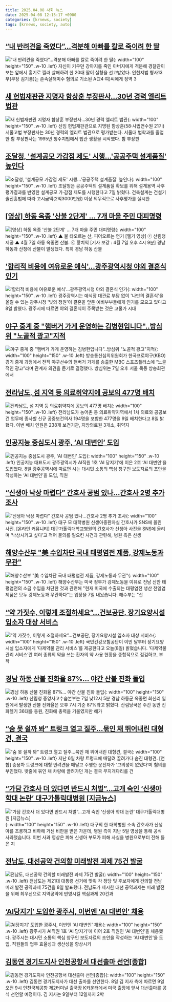 ```yaml
---
title: 2025.04.08 사회 뉴스
date: 2025-04-08 12:15:17 +0900
categories: [krnews, society]
tags: [krnews, society, auto]
---
```

## [“내 반려견을 죽였다”…격분해 아빠를 칼로 죽이려 한 딸](https://n.news.naver.com/mnews/article/081/0003531645)

![“내 반려견을 죽였다”…격분해 아빠를 칼로 죽이려 한 딸](https://mimgnews.pstatic.net/image/origin/081/2025/04/08/3531645.jpg?type=nf220_150){: width="100" height="150" .w-10 .left}
자신이 키우던 강아지를 죽인 아버지에게 격분해 경찰관이 보는 앞에서 흉기로 찔러 살해하려 한 20대 딸이 실형을 선고받았다. 인천지법 형사13부(부장 김기풍)는 존속살해미수 혐의로 기소된 A(24·여)씨에게 징역 3

## [새 헌법재판관 지명자 함상훈 부장판사…30년 경력 엘리트 법관](https://n.news.naver.com/mnews/article/008/0005177412)

![새 헌법재판관 지명자 함상훈 부장판사…30년 경력 엘리트 법관](https://mimgnews.pstatic.net/image/origin/008/2025/04/08/5177412.jpg?type=nf220_150){: width="100" height="150" .w-10 .left}
신임 헌법재판관으로 지명된 함상훈(58·사법연수원 21기) 서울고법 부장판사는 30년 경력의 엘리트 법관으로 평가받는다. 서울대 법학과를 졸업한 함 부장판사는 1995년 청주지법에서 법관 생활을 시작했다. 함 부장판

## [조달청, '설계공모 가감점 제도' 시행…'공공주택 설계품질' 높인다](https://n.news.naver.com/mnews/article/008/0005176854)

![조달청, '설계공모 가감점 제도' 시행…'공공주택 설계품질' 높인다](https://mimgnews.pstatic.net/image/origin/008/2025/04/07/5176854.jpg?type=nf220_150){: width="100" height="150" .w-10 .left}
조달청은 공공주택의 설계품질 확보를 위해 설계용역 사후 평가결과를 반영한 설계공모 가·감점 제도를 시행한다고 7일 밝혔다. 건축설계는 건설기술진흥법에 따라 고시금액(2억3000만원) 이상 의무적으로 사후평가를 실시한

## [[영상] 하동 옥종 '산불 2단계' ... 7개 마을 주민 대피명령](https://n.news.naver.com/mnews/article/047/0002468861)

![[영상] 하동 옥종 '산불 2단계' ... 7개 마을 주민 대피명령](https://mimgnews.pstatic.net/image/origin/047/2025/04/07/2468861.jpg?type=nf220_150){: width="100" height="150" .w-10 .left}
▲ 불 타오르는 산, 피어오르는 연기 [헬기 영상] ⓒ 산림청 제공 ▲ 4월 7일 하동 옥종면 산불. ⓒ 황치익 [기사 보강 : 4월 7일 오후 4시 9분] 경남 하동과 산청에 산불이 발생했다. 특히 경남 하동 산불

## ['합리적 비용에 여유로운 예식'...광주광역시청 야외 결혼식 인기](https://n.news.naver.com/mnews/article/014/0005332691)

!['합리적 비용에 여유로운 예식'...광주광역시청 야외 결혼식 인기](https://mimgnews.pstatic.net/image/origin/014/2025/04/08/5332691.jpg?type=nf220_150){: width="100" height="150" .w-10 .left}
광주광역시는 예식장 대관료 부담 없이 '나만의 결혼식'을 올릴 수 있는 광주시청 '빛의 정원'이 결혼을 앞둔 예비부부들에게 인기를 모으고 있다고 8일 밝혔다. 광주시에 따르면 야외 결혼식이 주목받는 것은 고물가 시대

## [야구 중계 중 "햄버거 가게 운영하는 김병현입니다"..방심위 "노골적 광고"지적](https://n.news.naver.com/mnews/article/014/0005332566)

![야구 중계 중 "햄버거 가게 운영하는 김병현입니다"..방심위 "노골적 광고"지적](https://mimgnews.pstatic.net/image/origin/014/2025/04/08/5332566.jpg?type=nf220_150){: width="100" height="150" .w-10 .left}
방송통신심의위원회가 한국프로야구(KBO) 경기 중계 과정에서 전직 야구선수의 햄버거 가게를 송출한 MBC 스포츠플러스에 “노골적인 광고”라며 관계자 의견을 듣기로 결정했다. 방심위는 7일 오후 서울 목동 방송회관에서

## [전라남도, 섬 지역 등 의료취약지에 공보의 477명 배치](https://n.news.naver.com/mnews/article/008/0005177324)

![전라남도, 섬 지역 등 의료취약지에 공보의 477명 배치](https://mimgnews.pstatic.net/image/origin/008/2025/04/08/5177324.jpg?type=nf220_150){: width="100" height="150" .w-10 .left}
전라남도가 농어촌 등 의료취약지역에서 1차 의료와 공공보건 업무에 종사할 신규 공중보건의사 194명을 포함한 477명을 9일 배치한다고 8일 밝혔다. 이번 배치 인원은 238개 보건기관, 지방의료원 3개소, 취약지

## [인공지능 중심도시 광주, ‘AI 대변인’ 도입](https://n.news.naver.com/mnews/article/011/0004471475)

![인공지능 중심도시 광주, ‘AI 대변인’ 도입](https://mimgnews.pstatic.net/image/origin/011/2025/04/08/4471475.jpg?type=nf220_150){: width="100" height="150" .w-10 .left}
인공지능 대표도시 광주광역시가 AI직원 1호 ‘AI 당지기’에 이은 2호 ‘AI 대변인’을 도입했다. 8일 광주공역시에 따르면 시는 대시민 소통의 핵심 창구인 보도자료의 초안을 작성하는 ‘AI 대변인’을 도입, 직원

## [“신생아 낙상 마렵다” 간호사 공범 있나…간호사 2명 추가 조사](https://n.news.naver.com/mnews/article/016/0002454281)

![“신생아 낙상 마렵다” 간호사 공범 있나…간호사 2명 추가 조사](https://mimgnews.pstatic.net/image/origin/016/2025/04/08/2454281.jpg?type=nf220_150){: width="100" height="150" .w-10 .left}
대구 모 대학병원 신생아중환자실 간호사가 SNS에 올린 사진. [온라인 커뮤니티] 대구가톨릭대학교병원의 간호사가 신생아 사진을 SNS에 올리며 ‘낙상시키고 싶다’고 적어 물의를 일으킨 사건과 관련해, 병원 측은 신생

## [해양수산부 "美 수입차단 국내 태평염전 제품, 강제노동과 무관"](https://n.news.naver.com/mnews/article/374/0000433819)

![해양수산부 "美 수입차단 국내 태평염전 제품, 강제노동과 무관"](https://mimgnews.pstatic.net/image/origin/374/2025/04/07/433819.jpg?type=nf220_150){: width="100" height="150" .w-10 .left}
해양수산부는 미국 정부가 강제노동을 이유로 전남 신안 태평염전의 소금 수입을 차단한 것과 관련해 "현재 미국에 수출되는 태평염전 생산 천일염 제품은 모두 강제노동과 무관하다"는 입장을 7일 내놨습니다. 해수부는 "산

## [“약 가짓수, 이렇게 조절하세요”…건보공단, 장기요양시설 입소자 대상 서비스](https://n.news.naver.com/mnews/article/056/0011927183)

![“약 가짓수, 이렇게 조절하세요”…건보공단, 장기요양시설 입소자 대상 서비스](https://mimgnews.pstatic.net/image/origin/056/2025/04/08/11927183.jpg?type=nf220_150){: width="100" height="150" .w-10 .left}
국민건강보험공단이 이번 달부터 장기요양시설 입소자에게 ‘다제약물 관리 서비스’를 제공한다고 오늘(8일) 밝혔습니다. ‘다제약물 관리 서비스’란 여러 종류의 약을 쓰는 환자의 약 사용 현황을 종합적으로 점검하고, 부작

## [경남 하동 산불 진화율 87%... 야간 산불 진화 돌입](https://n.news.naver.com/mnews/article/014/0005332551)

![경남 하동 산불 진화율 87%... 야간 산불 진화 돌입](https://mimgnews.pstatic.net/image/origin/014/2025/04/07/5332551.jpg?type=nf220_150){: width="100" height="150" .w-10 .left}
산림청 중앙사고수습본부는 7일 낮12시 5분 경남 하동군 옥종면 회신리 일원에서 발생한 산불 진화율은 오후 7시 기준 87%라고 밝혔다. 산림당국은 주간 동안 진화헬기 36대를 동원, 진화에 총력을 기울였지만 해가

## [“숨 못 쉴까 봐” 트렁크 열고 질주…묶인 채 뛰어내린 대형견, 결국](https://n.news.naver.com/mnews/article/016/0002453988)

![“숨 못 쉴까 봐” 트렁크 열고 질주…묶인 채 뛰어내린 대형견, 결국](https://mimgnews.pstatic.net/image/origin/016/2025/04/08/2453988.jpg?type=nf220_150){: width="100" height="150" .w-10 .left}
지난 6일 차량 트렁크에 매달려 끌려가다 숨진 대형견. [연합] 승용차 트렁크에 대형 반려견을 매달고 주행한 운전자가 ‘고의성이 없었다’며 혐의를 부인했다. 밧줄에 묶인 채 차량에 끌려가던 개는 결국 무지개다리를 건

## [“가담 간호사 더 있다면 반드시 처벌”…고개 숙인 ‘신생아 학대 논란’ 대구가톨릭대병원 [지금뉴스]](https://n.news.naver.com/mnews/article/056/0011926436)

![“가담 간호사 더 있다면 반드시 처벌”…고개 숙인 ‘신생아 학대 논란’ 대구가톨릭대병원 [지금뉴스]](https://mimgnews.pstatic.net/image/origin/056/2025/04/07/11926436.jpg?type=nf220_150){: width="100" height="150" .w-10 .left}
대구의 한 대학병원 소속 간호사가 신생아를 조롱하고 비하해 거센 비판을 받은 가운데, 병원 측이 지난 5일 영상을 통해 공식 사과했습니다. 이번 사과 영상은 피해 신생아 부모가 피해 사실을 병원으로부터 전해 들은 지

## [전남도, 대선공약 건의할 미래발전 과제 75건 발굴](https://n.news.naver.com/mnews/article/421/0008179707)

![전남도, 대선공약 건의할 미래발전 과제 75건 발굴](https://mimgnews.pstatic.net/image/origin/421/2025/04/08/8179707.jpg?type=nf220_150){: width="100" height="150" .w-10 .left}
전남도는 제21대 대통령 선거에 맞춰 각 정당 및 후보자에게 건의할 전남 미래 발전 공약과제 75건을 8일 발표했다. 전남도가 제시한 대선 공약과제는 미래 발전을 위해 최우선으로 지역공약에 반영시킬 핵심과제 20건과

## [‘AI당지기’ 도입한 광주시, 이번엔 ‘AI 대변인’ 채용](https://n.news.naver.com/mnews/article/081/0003531602)

![‘AI당지기’ 도입한 광주시, 이번엔 ‘AI 대변인’ 채용](https://mimgnews.pstatic.net/image/origin/081/2025/04/08/3531602.jpg?type=nf220_150){: width="100" height="150" .w-10 .left}
광주시가 AI직원 1호 ‘AI 당지기’에 이어 2호 직원인 ‘AI 대변인’을 채용했다. 광주시는 대시민 소통의 핵심 창구인 보도자료의 초안을 작성하는 ‘AI 대변인’을 도입, 직원들의 업무 효율성과 생산성을 향상시키

## [김동연 경기도지사 인천공항서 대선출마 선언[종합]](https://n.news.naver.com/mnews/article/011/0004471502)

![김동연 경기도지사 인천공항서 대선출마 선언[종합]](https://mimgnews.pstatic.net/image/origin/011/2025/04/08/4471502.jpg?type=nf220_150){: width="100" height="150" .w-10 .left}
김동연 경기도지사가 대선 출마를 선언한다. 8일 김 지사 측에 따르면 9일 오전 9시 인천국제공항 제2터미널 출국장 K카운터에서 미국 출장에 앞서 대선출마를 공식 선언할 예정이다. 김 지사는 9일부터 12일까지 2박

